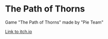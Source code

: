 # The Path of Thorns

Game "The Path of Thorns" made by "Pie Team"

[Link to itch.io](https://vk.com/away.php?to=https%3A%2F%2Fmiddle-shell.itch.io%2Fthe-path-of-thorns&post=170709340_303&cc_key=)